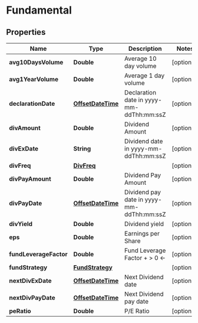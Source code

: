 # Fundamental

## Properties
Name | Type | Description | Notes
------------ | ------------- | ------------- | -------------
**avg10DaysVolume** | **Double** | Average 10 day volume |  [optional]
**avg1YearVolume** | **Double** | Average 1 day volume |  [optional]
**declarationDate** | [**OffsetDateTime**](OffsetDateTime.md) | Declaration date in yyyy-mm-ddThh:mm:ssZ |  [optional]
**divAmount** | **Double** | Dividend Amount |  [optional]
**divExDate** | **String** | Dividend date in yyyy-mm-ddThh:mm:ssZ |  [optional]
**divFreq** | [**DivFreq**](DivFreq.md) |  |  [optional]
**divPayAmount** | **Double** | Dividend Pay Amount |  [optional]
**divPayDate** | [**OffsetDateTime**](OffsetDateTime.md) | Dividend pay date in yyyy-mm-ddThh:mm:ssZ |  [optional]
**divYield** | **Double** | Dividend yield |  [optional]
**eps** | **Double** | Earnings per Share |  [optional]
**fundLeverageFactor** | **Double** | Fund Leverage Factor + &gt; 0 &lt;- |  [optional]
**fundStrategy** | [**FundStrategy**](FundStrategy.md) |  |  [optional]
**nextDivExDate** | [**OffsetDateTime**](OffsetDateTime.md) | Next Dividend date |  [optional]
**nextDivPayDate** | [**OffsetDateTime**](OffsetDateTime.md) | Next Dividend pay date |  [optional]
**peRatio** | **Double** | P/E Ratio |  [optional]
